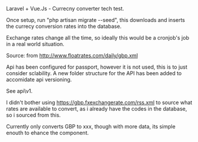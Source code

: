 Laravel + Vue.Js - Currecny converter tech test.

Once setup, run "php artisan migrate --seed",
this downloads and inserts the currecy conversion rates into the database.

Exchange rates change all the time, so ideally this would be a cronjob's job in a real world situation.

Source: from http://www.floatrates.com/daily/gbp.xml

Api has been configured for passport, however it is not used, this is to just consider sclability. 
A new folder structure for the API has been added to accomidate api versioning. 

See api\v1.

I didn't bother using https://gbp.fxexchangerate.com/rss.xml to source what rates are available to convert, as i already have the codes in the database, so i sourced from this.

Currently only converts GBP to xxx, though with more data, its simple enouth to ehance the component.
